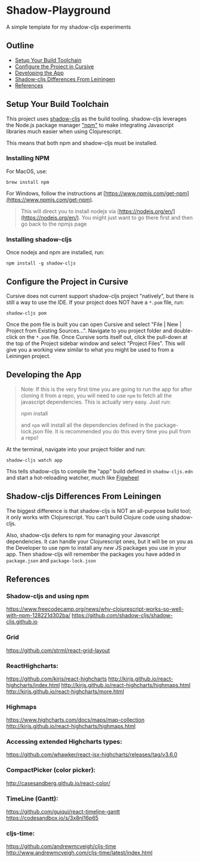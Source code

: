 # Shadow-Playground

A simple template for my shadow-cljs experiments


## Outline

* [Setup Your Build Toolchain](#setup-your-build-toolchain)
* [Configure the Project in Cursive](#configure-the-project-in-cursive)
* [Developing the App](#developing-the-app)
* [Shadow-cljs Differences From Leiningen](#shadow-cljs-differences-from-leiningen)
* [References](#references)


## Setup Your Build Toolchain

This project uses [shadow-cljs](http://shadow-cljs.org/) as the build tooling. shadow-cljs leverages the Node.js
package manager ["npm"](https://www.npmjs.com/) to make integrating Javascript libraries much easier when using Clojurescript.

This means that both npm and shadow-cljs must be installed.

### Installing NPM

For MacOS, use:

    brew install npm

For Windows, follow the instructions at [https://www.npmjs.com/get-npm](https://www.npmjs.com/get-npm).

> This will direct you to install nodejs via [https://nodejs.org/en/](https://nodejs.org/en/). You might just want to go there first
> and then go back to the npmjs page


### Installing shadow-cljs

Once nodejs and npm are installed, run:

    npm install -g shadow-cljs


## Configure the Project in Cursive

Cursive does not current support shadow-cljs project "natively", but there is still a way to use the IDE. If your
project does NOT have a `*.pom` file, run:

    shadow-cljs pom

Once the pom file is built you can open Cursive and select "File | New | Project from Existing Sources...". Navigate to
you project folder and double-click on the `*.pom` file. Once Cursive sorts itself out, click the pull-down at the
top of the Project sidebar window and select "Project Files". This will give you a working view similar to what you
might be used to from a Leiningen project.



## Developing the App

> Note: If this is the very first time you are going to run the app for after cloning it from a repo, you will need to use `npm` to fetch
> all the javascript dependencies. This is actually very easy. Just run:
>
>   npm install
>
> and `npm` will install all the dependencies defined in the package-lock.json file. It is recommended you do this every time you pull from a repo!

At the terminal, navigate into your project folder and run:

    shadow-cljs watch app

This tells shadow-cljs to compile the "app" build defined in `shadow-cljs.edn` and start a hot-reloading watcher, much like [Figwheel](https://figwheel.org/)


## Shadow-cljs Differences From Leiningen

The biggest difference is that shadow-cljs is NOT an all-purpose build tool; it only works with Clojurescript. You can't build Clojure code using shadow-cljs.

Also, shadow-cljs defers to npm for managing your Javascript dependencies. It can handle your Clojurescript ones, but it will be on you as the Developer
to use npm to install any *new* JS packages you use in your app. Then shadow-cljs will remember the packages you have added in `package.json` and `package-lock.json`

## References

### Shadow-cljs and using npm
https://www.freecodecamp.org/news/why-clojurescript-works-so-well-with-npm-128221d302ba/
https://github.com/shadow-cljs/shadow-cljs.github.io

### Grid
https://github.com/strml/react-grid-layout

### ReactHighcharts:
https://github.com/kirjs/react-highcharts
http://kirjs.github.io/react-highcharts/index.html
http://kirjs.github.io/react-highcharts/highmaps.html
http://kirjs.github.io/react-highcharts/more.html

### Highmaps
https://www.highcharts.com/docs/maps/map-collection
http://kirjs.github.io/react-highcharts/highmaps.html

### Accessing extended Highcharts types:
https://github.com/whawker/react-jsx-highcharts/releases/tag/v3.6.0

### CompactPicker (color picker):
http://casesandberg.github.io/react-color/

### TimeLine (Gantt):
https://github.com/guiqui/react-timeline-gantt
https://codesandbox.io/s/3x8nl16p65

### cljs-time:
https://github.com/andrewmcveigh/cljs-time
http://www.andrewmcveigh.com/cljs-time/latest/index.html

